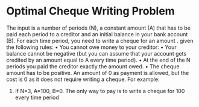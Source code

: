 # Optimal Cheque Writing Problem
The input is a number of periods (N), a constant amount (A) that has to be paid each period to a creditor and an
initial balance in your bank account (B). For each time period, you need to write a cheque for an
amount . given the following rules:
• You cannot owe money to your creditor:
• Your balance cannot be negative (but you can assume that your account gets credited by an amount
equal to A every time period).
• At the end of the N periods you paid the creditor exactly the amount owed.
• The cheque amount has to be positive. An amount of 0 as payment is allowed, but the cost is 0 as it does
not require writing a cheque.
For example:
1. If N=3, A=100, B=0. The only way to pay is to write a cheque for 100 every time period
